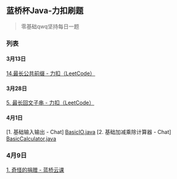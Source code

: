 ## 蓝桥杯Java-力扣刷题
> 零基础qwq坚持每日一题

### 列表
#### 3月13日
[14.最长公共前缀 - 力扣（LeetCode）](https://leetcode.cn/problems/longest-common-prefix/solutions/2256929/java-jie-zhu-indexofsubstringisempty-ji-2maer/)

#### 3月28日
[5. 最长回文子串 - 力扣（LeetCode）](https://leetcode.cn/problems/longest-palindromic-substring/solutions/)

#### 4月1日
[1. 基础输入输出 - Chat] [BasicIO.java](./BasicIO.java)
[2. 基础加减乘除计算器 - Chat] [BasicCalculator.java](./BasicCalculator.java)

### 4月9日 
[1. 奇怪的捐赠 - 蓝桥云课](./StrangeDonations.java)